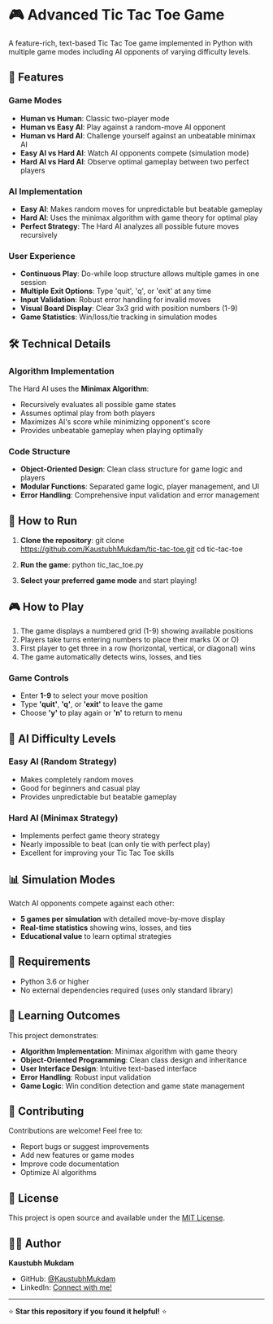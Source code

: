 # 🎮 Advanced Tic Tac Toe Game

A feature-rich, text-based Tic Tac Toe game implemented in Python with multiple game modes including AI opponents of varying difficulty levels.

## 🚀 Features

### Game Modes
- **Human vs Human**: Classic two-player mode
- **Human vs Easy AI**: Play against a random-move AI opponent
- **Human vs Hard AI**: Challenge yourself against an unbeatable minimax AI
- **Easy AI vs Hard AI**: Watch AI opponents compete (simulation mode)
- **Hard AI vs Hard AI**: Observe optimal gameplay between two perfect players

### AI Implementation
- **Easy AI**: Makes random moves for unpredictable but beatable gameplay
- **Hard AI**: Uses the minimax algorithm with game theory for optimal play
- **Perfect Strategy**: The Hard AI analyzes all possible future moves recursively

### User Experience
- **Continuous Play**: Do-while loop structure allows multiple games in one session
- **Multiple Exit Options**: Type 'quit', 'q', or 'exit' at any time
- **Input Validation**: Robust error handling for invalid moves
- **Visual Board Display**: Clear 3x3 grid with position numbers (1-9)
- **Game Statistics**: Win/loss/tie tracking in simulation modes

## 🛠️ Technical Details

### Algorithm Implementation
The Hard AI uses the **Minimax Algorithm**:
- Recursively evaluates all possible game states
- Assumes optimal play from both players
- Maximizes AI's score while minimizing opponent's score
- Provides unbeatable gameplay when playing optimally

### Code Structure
- **Object-Oriented Design**: Clean class structure for game logic and players
- **Modular Functions**: Separated game logic, player management, and UI
- **Error Handling**: Comprehensive input validation and error management

## 🎯 How to Run

1. **Clone the repository**:
git clone https://github.com/KaustubhMukdam/tic-tac-toe.git
cd tic-tac-toe

2. **Run the game**:
python tic_tac_toe.py

3. **Select your preferred game mode** and start playing!

## 🎮 How to Play

1. The game displays a numbered grid (1-9) showing available positions
2. Players take turns entering numbers to place their marks (X or O)
3. First player to get three in a row (horizontal, vertical, or diagonal) wins
4. The game automatically detects wins, losses, and ties

### Game Controls
- Enter **1-9** to select your move position
- Type **'quit'**, **'q'**, or **'exit'** to leave the game
- Choose **'y'** to play again or **'n'** to return to menu

## 🤖 AI Difficulty Levels

### Easy AI (Random Strategy)
- Makes completely random moves
- Good for beginners and casual play
- Provides unpredictable but beatable gameplay

### Hard AI (Minimax Strategy)
- Implements perfect game theory strategy
- Nearly impossible to beat (can only tie with perfect play)
- Excellent for improving your Tic Tac Toe skills

## 📊 Simulation Modes

Watch AI opponents compete against each other:
- **5 games per simulation** with detailed move-by-move display
- **Real-time statistics** showing wins, losses, and ties
- **Educational value** to learn optimal strategies

## 🔧 Requirements

- Python 3.6 or higher
- No external dependencies required (uses only standard library)

## 🎯 Learning Outcomes

This project demonstrates:
- **Algorithm Implementation**: Minimax algorithm with game theory
- **Object-Oriented Programming**: Clean class design and inheritance
- **User Interface Design**: Intuitive text-based interface
- **Error Handling**: Robust input validation
- **Game Logic**: Win condition detection and game state management

## 🤝 Contributing

Contributions are welcome! Feel free to:
- Report bugs or suggest improvements
- Add new features or game modes
- Improve code documentation
- Optimize AI algorithms

## 📝 License

This project is open source and available under the [MIT License](LICENSE).

## 👨‍💻 Author

**Kaustubh Mukdam**
- GitHub: [@KaustubhMukdam](https://github.com/KaustubhMukdam)
- LinkedIn: [Connect with me!](www.linkedin.com/in/kaustubh-mukdam-ab0170340)

---

⭐ **Star this repository if you found it helpful!** ⭐